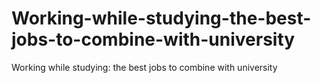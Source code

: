 # Working-while-studying-the-best-jobs-to-combine-with-university
Working while studying: the best jobs to combine with university
